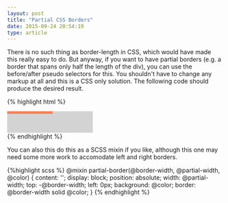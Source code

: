 ```yaml
---
layout: post
title: "Partial CSS Borders"
date: 2015-09-24 20:54:19
type: article
---
```


There is no such thing as border-length in CSS, which would have made this really easy to do. But anyway, 
if you want to have partial borders (e.g. a border that spans only half the length of the div), you can 
use the before/after pseudo selectors for this. You shouldn't have to change any markup at all and this 
is a CSS only solution. The following code should produce the desired result.

{% highlight html %}
<style>
.border-div {
    width: 200px;
    height: 50px;
    background-color: lightgrey;
    position: relative;
}

.border-div:after {
    content: '';
    display: block;
    position: absolute;
    width: 100px;
    top: -0px;
    left: 0px;
    border: 3px solid coral;
}
</style>
<div class="border-div"></div>
{% endhighlight %}

You can also this do this as a SCSS mixin if you like, although this one may need some more work to accomodate 
left and right borders.

{%highlight scss %}
@mixin partial-border(@border-width, @partial-width, @color) {
    content: '';
    display: block;
    position: absolute;
    width: @partial-width;
    top: -@border-width;
    left: 0px;
    background: @color;
    border: @border-width solid @color;
}
{% endhighlight %}
